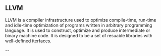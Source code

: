 ## LLVM

LLVM is a compiler infrastructure used to optimize compile-time, run-time and idle-time optimization of programs written in arbitrary programming language.
It is used to construct, optimize and produce intermediate or binary machine code. It is designed to be a set of resuable libraries with well-defined iterfaces.

--
